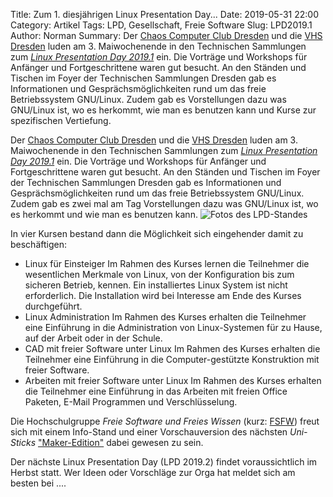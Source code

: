 Title: Zum 1. diesjährigen Linux Presentation Day...
Date: 2019-05-31 22:00
Category: Artikel
Tags: LPD, Gesellschaft, Freie Software
Slug: LPD2019.1
Author: Norman
Summary: Der [Chaos Computer Club Dresden](https://www.c3d2.de/) und die [VHS Dresden](https://www.vhs-dresden.de/) luden am 3. Maiwochenende in den Technischen Sammlungen zum *[Linux Presentation Day 2019.1](https://c3d2.de/news/event-20190518-lpd19-1.html)* ein. Die Vorträge und Workshops für Anfänger und Fortgeschrittene waren gut besucht. An den Ständen und Tischen im Foyer der Technischen Sammlungen Dresden gab es Informationen und Gesprächsmöglichkeiten rund um das freie Betriebssystem GNU/Linux. Zudem gab es Vorstellungen dazu was GNU/Linux ist, wo es herkommt, wie man es benutzen kann und Kurse zur spezifischen Vertiefung.



Der [Chaos Computer Club Dresden](https://www.c3d2.de/) und die [VHS Dresden](https://www.vhs-dresden.de/) luden am 3. Maiwochenende in den Technischen Sammlungen zum *[Linux Presentation Day 2019.1](https://c3d2.de/news/event-20190518-lpd19-1.html)* ein. Die Vorträge und Workshops für Anfänger und Fortgeschrittene waren gut besucht.
An den Ständen und Tischen im Foyer der Technischen Sammlungen Dresden gab es Informationen und Gesprächsmöglichkeiten rund um das freie Betriebssystem GNU/Linux. Zudem gab es zwei mal am Tag Vorstellungen dazu was GNU/Linux ist, wo es herkommt und wie man es benutzen kann.
![Fotos des LPD-Standes](https://media.c3d2.de/mgoblin_media/media_entries/687/LPD2019-1_Showcases_klein.png)

In vier Kursen bestand dann die Möglichkeit sich eingehender damit zu beschäftigen:
* Linux für Einsteiger
   Im Rahmen des Kurses lernen die Teilnehmer die wesentlichen Merkmale von Linux, von der Konfiguration bis zum sicheren Betrieb, kennen. Ein installiertes Linux System ist nicht erforderlich. Die Installation wird bei Interesse am Ende des Kurses durchgeführt.
 * Linux Administration
   Im Rahmen des Kurses erhalten die Teilnehmer eine Einführung in die Administration von Linux-Systemen für zu Hause, auf der Arbeit oder in der Schule.
 * CAD mit freier Software unter Linux
   Im Rahmen des Kurses erhalten die Teilnehmer eine Einführung in die Computer-gestützte Konstruktion mit freier Software.
 * Arbeiten mit freier Software unter Linux
   Im Rahmen des Kurses erhalten die Teilnehmer eine Einführung in das Arbeiten mit freien Office Paketen, E-Mail Programmen und Verschlüsselung.

Die Hochschulgruppe *Freie Software und Freies Wissen* (kurz: [FSFW](https://www.fsfw-dresden.de)) freut sich mit einem Info-Stand und einer Vorschauversion des nächsten *Uni-Sticks* ["Maker-Edition"](https://github.com/fsfw-dresden/usb-live-linux/) dabei gewesen zu sein.

Der nächste Linux Presentation Day (LPD 2019.2) findet voraussichtlich im Herbst statt. Wer Ideen oder Vorschläge zur Orga hat meldet sich am besten bei ....
